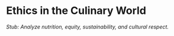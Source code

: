 # Ethics in the Culinary World

*Stub: Analyze nutrition, equity, sustainability, and cultural respect.*